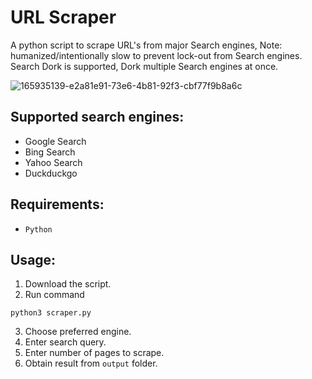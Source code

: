 # URL Scraper
A python script to scrape URL's from major Search engines, Note: humanized/intentionally slow to prevent lock-out from Search engines.
Search Dork is supported, Dork multiple Search engines at once.

![165935139-e2a81e91-73e6-4b81-92f3-cbf77f9b8a6c](https://user-images.githubusercontent.com/21116180/197334302-59ea9217-28ed-4db8-ae7d-1eca8d72c49a.png)

## Supported search engines:
+ Google Search
+ Bing Search
+ Yahoo Search
+ Duckduckgo

## Requirements:
- <code>Python</code>

## Usage:
1. Download the script.
2. Run command 
```plain
python3 scraper.py
```
3. Choose preferred engine.
4. Enter search query.
5. Enter number of pages to scrape.
6. Obtain result from <code>output</code> folder.
